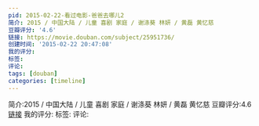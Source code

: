 ```yaml
---
pid: 2015-02-22-看过电影-爸爸去哪儿2
简介: 2015 / 中国大陆 / 儿童 喜剧 家庭 / 谢涤葵 林妍 / 黄磊 黄忆慈
豆瓣评分: '4.6'
链接: https://movie.douban.com/subject/25951736/
创建时间: '2015-02-22 20:47:08'
我的评分:
标签:
评论:
tags: [douban]
categories: [timeline]
---
```

简介:2015 / 中国大陆 / 儿童 喜剧 家庭 / 谢涤葵 林妍 / 黄磊 黄忆慈
豆瓣评分:4.6
[链接](https://movie.douban.com/subject/25951736/)
我的评分:
标签:
评论:

